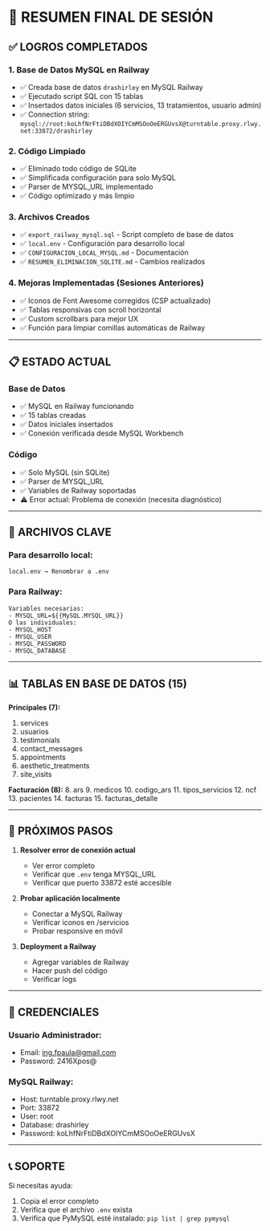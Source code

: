# 🎯 RESUMEN FINAL DE SESIÓN

## ✅ LOGROS COMPLETADOS

### 1. **Base de Datos MySQL en Railway**
- ✅ Creada base de datos `drashirley` en MySQL Railway
- ✅ Ejecutado script SQL con 15 tablas
- ✅ Insertados datos iniciales (6 servicios, 13 tratamientos, usuario admin)
- ✅ Connection string: `mysql://root:koLhfNrFtiDBdXOIYCmMSOoOeERGUvsX@turntable.proxy.rlwy.net:33872/drashirley`

### 2. **Código Limpiado**
- ✅ Eliminado todo código de SQLite
- ✅ Simplificada configuración para solo MySQL
- ✅ Parser de MYSQL_URL implementado
- ✅ Código optimizado y más limpio

### 3. **Archivos Creados**
- ✅ `export_railway_mysql.sql` - Script completo de base de datos
- ✅ `local.env` - Configuración para desarrollo local
- ✅ `CONFIGURACION_LOCAL_MYSQL.md` - Documentación
- ✅ `RESUMEN_ELIMINACION_SQLITE.md` - Cambios realizados

### 4. **Mejoras Implementadas (Sesiones Anteriores)**
- ✅ Iconos de Font Awesome corregidos (CSP actualizado)
- ✅ Tablas responsivas con scroll horizontal
- ✅ Custom scrollbars para mejor UX
- ✅ Función para limpiar comillas automáticas de Railway

---

## 📋 ESTADO ACTUAL

### **Base de Datos**
- ✅ MySQL en Railway funcionando
- ✅ 15 tablas creadas
- ✅ Datos iniciales insertados
- ✅ Conexión verificada desde MySQL Workbench

### **Código**
- ✅ Solo MySQL (sin SQLite)
- ✅ Parser de MYSQL_URL
- ✅ Variables de Railway soportadas
- ⚠️ Error actual: Problema de conexión (necesita diagnóstico)

---

## 🔧 ARCHIVOS CLAVE

### **Para desarrollo local:**
```
local.env → Renombrar a .env
```

### **Para Railway:**
```
Variables necesarias:
- MYSQL_URL=${{MySQL.MYSQL_URL}}
O las individuales:
- MYSQL_HOST
- MYSQL_USER  
- MYSQL_PASSWORD
- MYSQL_DATABASE
```

---

## 📊 TABLAS EN BASE DE DATOS (15)

**Principales (7):**
1. services
2. usuarios
3. testimonials
4. contact_messages
5. appointments
6. aesthetic_treatments
7. site_visits

**Facturación (8):**
8. ars
9. medicos
10. codigo_ars
11. tipos_servicios
12. ncf
13. pacientes
14. facturas
15. facturas_detalle

---

## 🎯 PRÓXIMOS PASOS

1. **Resolver error de conexión actual**
   - Ver error completo
   - Verificar que `.env` tenga MYSQL_URL
   - Verificar que puerto 33872 esté accesible

2. **Probar aplicación localmente**
   - Conectar a MySQL Railway
   - Verificar iconos en /servicios
   - Probar responsive en móvil

3. **Deployment a Railway**
   - Agregar variables de Railway
   - Hacer push del código
   - Verificar logs

---

## 👤 CREDENCIALES

### **Usuario Administrador:**
- Email: ing.fpaula@gmail.com
- Password: 2416Xpos@

### **MySQL Railway:**
- Host: turntable.proxy.rlwy.net
- Port: 33872
- User: root
- Database: drashirley
- Password: koLhfNrFtiDBdXOIYCmMSOoOeERGUvsX

---

## 📞 SOPORTE

Si necesitas ayuda:
1. Copia el error completo
2. Verifica que el archivo `.env` exista
3. Verifica que PyMySQL esté instalado: `pip list | grep pymysql`













